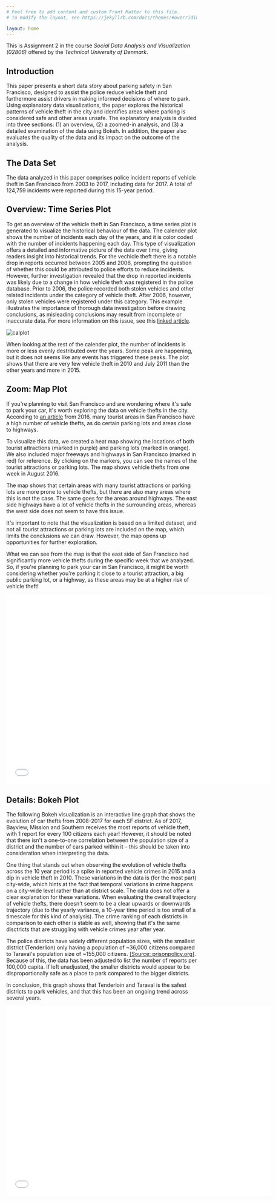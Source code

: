 ```yaml
---
# Feel free to add content and custom Front Matter to this file.
# To modify the layout, see https://jekyllrb.com/docs/themes/#overriding-theme-defaults

layout: home
---
```


This is Assignment 2 in the course *Social Data Analysis and Visualization (02806)* offered by the *Technical University of Denmark*.

## Introduction

This paper presents a short data story about parking safety in San Francisco, designed to assist the police reduce vehicle theft and furthermore assist drivers in making informed decisions of where to park. Using explanatory data visualizations, the paper explores the historical patterns of vehicle theft in the city and identifies areas where parking is considered safe and other areas unsafe. The explanatory analysis is divided into three sections: (1) an overview, (2) a zoomed-in analysis, and (3) a detailed examination of the data using Bokeh. In addition, the paper also evaluates the quality of the data and its impact on the outcome of the analysis.



## The Data Set

The data analyzed in this paper comprises police incident reports of vehicle theft in San Francisco from 2003 to 2017, including data for 2017. A total of 124,759 incidents were reported during this 15-year period.




## Overview: Time Series Plot
To get an overview of the vehicle theft in San Francisco, a time series plot is generated to visualize the historical behaviour of the data. The calender plot shows the number of incidents each day of the years, and it is color coded with the number of incidents happening each day. This type of visualization offers a detailed and informative picture of the data over time, giving readers insight into historical trends. For the vechicle theft there is a notable  drop in reports occurred between 2005 and 2006, prompting the question of whether this could be attributed to police efforts to reduce incidents. However, further investigation revealed that the drop in reported incidents was likely due to a change in how vehicle theft was registered in the police database. Prior to 2006, the police recorded both stolen vehicles and other related incidents under the category of vehicle theft. After 2006, however, only stolen vehicles were registered under this category. This example illustrates the importance of thorough data investigation before drawing conclusions, as misleading conclusions may result from incomplete or inaccurate data. For more information on this issue, see this [linked article](https://www.kaggle.com/code/eyecjay/vehicle-thefts-or-jerry-rice-jubilation/report).





 ![calplot](calplot.png)
 
 When looking at the rest of the calender plot, the number of incidents is more or less evenly destributed over the years. Some peak are happening, but it does not seems like any events has triggered these peaks. The plot shows that there are very few vehicle theft in 2010 and July 2011 than the other years and more in 2015. 

## Zoom: Map Plot
If you're planning to visit San Francisco and are wondering where it's safe to park your car, it's worth exploring the data on vehicle thefts in the city. According to [an article](https://www.nbcbayarea.com/investigations/breaking-point-sf-suffers-highest-rate-of-car-break-ins-compared-to-atlanta-dc-dallas-la/2731757/) from 2016, many tourist areas in San Francisco have a high number of vehicle thefts, as do certain parking lots and areas close to highways. 

To visualize this data, we created a heat map showing the locations of both tourist attractions (marked in purple) and parking lots (marked in orange). We also included major freeways and highways in San Francisco (marked in red) for reference. By clicking on the markers, you can see the names of the tourist attractions or parking lots. The map shows vehicle thefts from one week in August 2016.

The map shows that certain areas with many tourist attractions or parking lots are more prone to vehicle thefts, but there are also many areas where this is not the case. The same goes for the areas around highways. The east side highways have a lot of vehicle thefts in the surrounding areas, whereas the west side does not seem to have this issue.

It's important to note that the visualization is based on a limited dataset, and not all tourist attractions or parking lots are included on the map, which limits the conclusions we can draw. However, the map opens up opportunities for further exploration.

What we can see from the map is that the east side of San Francisco had significantly more vehicle thefts during the specific week that we analyzed. So, if you're planning to park your car in San Francisco, it might be worth considering whether you're parking it close to a tourist attraction, a big public parking lot, or a highway, as these areas may be at a higher risk of vehicle theft!

<center>
<embed
       type="text/html"
       src="malou_map/heat_map.html"
       width="700"
       height="500"
       >
</center>

## Details: Bokeh Plot

The following Bokeh visualization is an interactive line graph that shows the evolution of car thefts from 2008-2017 for each SF district. As of 2017, Bayview, Mission and Southern receives the most reports of vehicle theft, with 1 report for every 100 citizens each year! However, it should be noted that there isn't a one-to-one correlation between the population size of a district and the number of cars parked within it – this should be taken into consideration when interpreting the data.

One thing that stands out when observing the evolution of vehicle thefts across the 10 year period is a spike in reported vehicle crimes in 2015 and a dip in vehicle theft in 2010. These variations in the data is (for the most part) city-wide, which hints at the fact that temporal variations in crime happens on a city-wide level rather than at district scale. The data does not offer a clear explanation for these variations. When evaluating the overall trajectory of vehicle thefts, there doesn't seem to be a clear upwards or downwards trajectory (due to the yearly variance, a 10-year time period is too small of a timescale for this kind of analysis). The crime ranking of each districts in comparison to each other is stable as well, showing that it's the same disctricts that are struggling with vehicle crimes year after year.

The police districts have widely different population sizes, with the smallest district (Tenderlion) only having a population of ~36,000 citizens compared to Taraval's population size of ~155,000 citizens. [[Source: prisonpolicy.org]](https://www.prisonpolicy.org/origin/ca/2020/sanfrancisco_police.html). Because of this, the data has been adjusted to list the number of reports per 100,000 capita. If left unadjusted, the smaller districts would appear to be disproportionally safe as a place to park compared to the bigger districts.

In conclusion, this graph shows that Tenderloin and Taraval is the safest districts to park vehicles, and that this has been an ongoing trend across several years.

<center>
<embed
       type="text/html"
       src="assignment2_bokeh_output.html"
       width="700"
       height="500"
       >
 </center>

